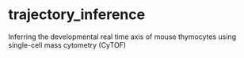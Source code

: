 # trajectory_inference
Inferring the developmental real time axis of mouse thymocytes using single-cell mass cytometry (CyTOF) 
